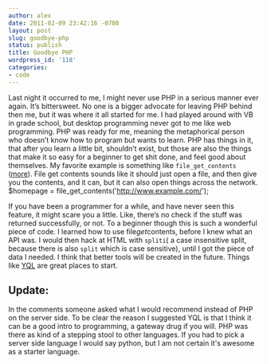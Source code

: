 ```yaml
---
author: alex
date: 2011-02-09 23:42:16 -0700
layout: post
slug: goodbye-php
status: publish
title: Goodbye PHP
wordpress_id: '118'
categories:
- code
---
```


Last night it occurred to me, I might never use PHP in a serious manner
ever again. It’s bittersweet. No one is a bigger advocate for leaving
PHP behind then me, but it was where it all started for me. I had played
around with VB in grade school, but desktop programming never got to me
like web programming. PHP was ready for me, meaning the metaphorical
person who doesn’t know how to program but wants to learn. PHP has
things in it, that after you learn a little bit, shouldn’t exist, but
those are also the things that make it so easy for a beginner to get
shit done, and feel good about themselves. My favorite example is
something like `file_get_contents`
([more](http://php.net/manual/en/function.file-get-contents.php)). File
get contents sounds like it should just open a file, and then give you
the contents, and it can, but it can also open things across the
network.
    $homepage = file_get_contents('http://www.example.com/');

If you have been a programmer for a while, and have never seen this
feature, it might scare you a little. Like, there’s no check if the
stuff was returned successfully, or not. To a beginner though this is
such a wonderful piece of code. I learned how to use file*get*contents,
before I knew what an API was. I would then hack at HTML with `spliti`(
a case insensitive split, because there is also `split` which is case
sensitive), until I got the piece of data I needed. I think that better
tools will be created in the future. Things like
[YQL](http://developer.yahoo.com/yql/) are great places to start.
## Update:

In the comments someone asked what I would recommend instead of PHP on
the server side. To be clear the reason I suggested YQL is that I think
it can be a good intro to programming, a gateway drug if you will. PHP
was there as kind of a stepping stool to other languages. If you had to
pick a server side language I would say python, but I am not certain
it's awesome as a starter language.

